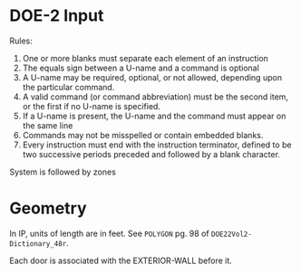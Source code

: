 # DOE-2 Input

Rules:

1. One or more blanks must separate each element of an instruction
2. The equals sign between a U-name and a command is optional
3. A U-name may be required, optional, or not allowed, depending upon the particular command.
4. A valid command (or command abbreviation) must be the second item, or the first if no U-name is specified.
5. If a U-name is present, the U-name and the command must appear on the same line
6. Commands may not be misspelled or contain embedded blanks.
7. Every instruction must end with the instruction terminator, defined to be two successive periods preceded and followed by a blank character.


System is followed by zones


# Geometry

In IP, units of length are in feet. See `POLYGON` pg. 98 of `DOE22Vol2-Dictionary_48r`.

Each door is associated with the EXTERIOR-WALL before it.
